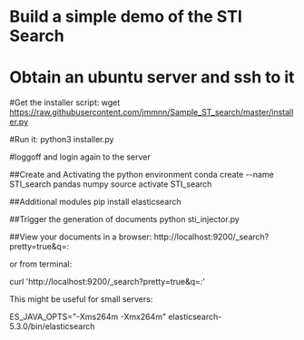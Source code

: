 # Build a simple demo of the STI Search

# Obtain an ubuntu server and ssh to it

#Get the installer script:
  wget https://raw.githubusercontent.com/jmmnn/Sample_ST_search/master/installer.py

#Run it:
  python3 installer.py

#loggoff and login again to the server

##Create and Activating the python environment
  conda create --name STI_search pandas numpy
  source activate STI_search

##Additional modules
  pip install elasticsearch

##Trigger the generation of documents
  python sti_injector.py

##View your documents in a browser:
  http://localhost:9200/_search?pretty=true&q=*:*

or from terminal:

  curl 'http://localhost:9200/_search?pretty=true&q=*:*'

This might be useful for small servers:

 ES_JAVA_OPTS="-Xms264m -Xmx264m" elasticsearch-5.3.0/bin/elasticsearch
<!-- #installing Miniconda

  wget https://repo.continuum.io/miniconda/Miniconda3-latest-Linux-x86_64.sh -O miniconda.sh

  bash miniconda.sh -p miniconda

##Creating a new conda environment
  conda create --name Sample_ST_search pandas numpy

##Activating it
source activate STI_search

##Additional modules
  pip install elasticsearch_dsl

#start a python interactive session
  $ import nltk
  $ nltk.download('brown') -->
